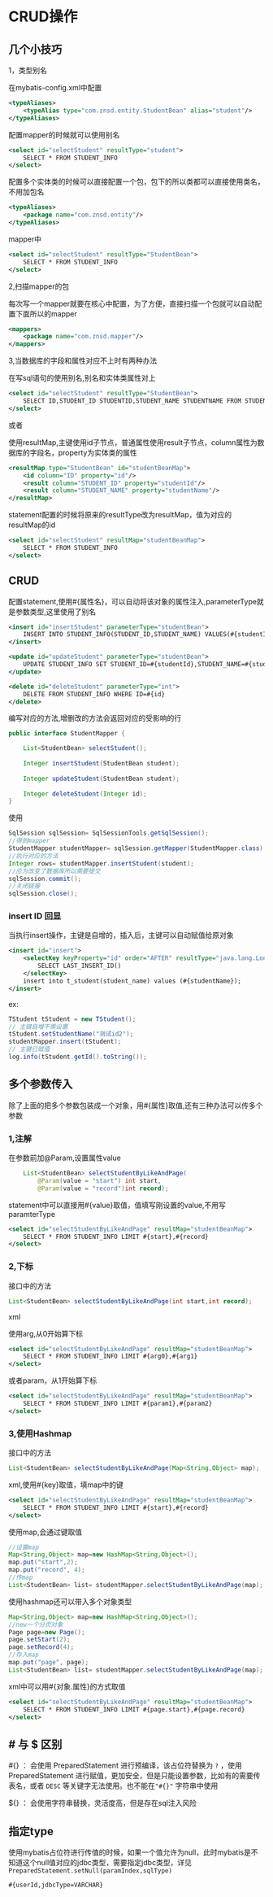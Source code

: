 # CRUD操作

## 几个小技巧

1，类型别名

在mybatis-config.xml中配置

```xml
<typeAliases>
    <typeAlias type="com.znsd.entity.StudentBean" alias="student"/>
</typeAliases>
```

配置mapper的时候就可以使用别名

```xml
<select id="selectStudent" resultType="student">
    SELECT * FROM STUDENT_INFO
</select>
```

配置多个实体类的时候可以直接配置一个包，包下的所以类都可以直接使用类名，不用加包名

```xml
<typeAliases>
    <package name="com.znsd.entity"/>
</typeAliases>
```

mapper中

```xml
<select id="selectStudent" resultType="StudentBean">
    SELECT * FROM STUDENT_INFO
</select>
```

2,扫描mapper的包

每次写一个mapper就要在核心中配置，为了方便，直接扫描一个包就可以自动配置下面所以的mapper

```xml
<mappers>
    <package name="com.znsd.mapper"/>
</mappers>
```

3,当数据库的字段和属性对应不上时有两种办法

在写sql语句的使用别名,别名和实体类属性对上

```xml
<select id="selectStudent" resultType="StudentBean">
    SELECT ID,STUDENT_ID STUDENTID,STUDENT_NAME STUDENTNAME FROM STUDENT_INFO
</select>
```

或者

使用resultMap,主键使用id子节点，普通属性使用result子节点，column属性为数据库的字段名，property为实体类的属性

```xml
<resultMap type="StudentBean" id="studentBeanMap">
    <id column="ID" property="id"/>
    <result column="STUDENT_ID" property="studentId"/>
    <result column="STUDENT_NAME" property="studentName"/>
</resultMap>
```

statement配置的时候将原来的resultType改为resultMap，值为对应的resultMap的id

```xml
<select id="selectStudent" resultMap="studentBeanMap">
    SELECT * FROM STUDENT_INFO
</select>
```

## CRUD

配置statement,使用#{属性名}，可以自动将该对象的属性注入,parameterType就是参数类型,这里使用了别名

```xml
<insert id="insertStudent" parameterType="studentBean">
    INSERT INTO STUDENT_INFO(STUDENT_ID,STUDENT_NAME) VALUES(#{studentId},#{studentName})
</insert>

<update id="updateStudent" parameterType="studentBean">
    UPDATE STUDENT_INFO SET STUDENT_ID=#{studentId},STUDENT_NAME=#{studentName} WHERE ID=#{id}
</update>

<delete id="deleteStudent" parameterType="int">
    DELETE FROM STUDENT_INFO WHERE ID=#{id}
</delete>
```

编写对应的方法,增删改的方法会返回对应的受影响的行

```java
public interface StudentMapper {

	List<StudentBean> selectStudent();
	
	Integer insertStudent(StudentBean student);
	
	Integer updateStudent(StudentBean student);
	
	Integer deleteStudent(Integer id);
}
```

使用

```java
SqlSession sqlSession= SqlSessionTools.getSqlSession();
//得到mapper
StudentMapper studentMapper= sqlSession.getMapper(StudentMapper.class);
//执行对应的方法
Integer rows= studentMapper.insertStudent(student);
//应为改变了数据库所以需要提交
sqlSession.commit();
//关闭链接
sqlSession.close();
```

### insert ID 回显

当执行insert操作，主键是自增的，插入后，主键可以自动赋值给原对象

```xml
<insert id="insert">
    <selectKey keyProperty="id" order="AFTER" resultType="java.lang.Long">
        SELECT LAST_INSERT_ID()
    </selectKey>
    insert into t_student(student_name) values (#{studentName});
</insert>
```

ex:

```java
TStudent tStudent = new TStudent();
// 主键自增不需设置
tStudent.setStudentName("测试id2");
studentMapper.insert(tStudent);
// 主键已赋值
log.info(tStudent.getId().toString());
```

## 多个参数传入

除了上面的把多个参数包装成一个对象，用#{属性}取值,还有三种办法可以传多个参数

### 1,注解

在参数前加@Param,设置属性value

```java
	List<StudentBean> selectStudentByLikeAndPage(
        @Param(value = "start") int start,
        @Param(value = "record")int record);

```

statement中可以直接用#{value}取值，值填写刚设置的value,不用写paramterType

```xml
<select id="selectStudentByLikeAndPage" resultMap="studentBeanMap">
    SELECT * FROM STUDENT_INFO LIMIT #{start},#{record}
</select>
```

### 2,下标

接口中的方法

```java
List<StudentBean> selectStudentByLikeAndPage(int start,int record);
```

xml

使用arg,从0开始算下标

```xml
<select id="selectStudentByLikeAndPage" resultMap="studentBeanMap">
    SELECT * FROM STUDENT_INFO LIMIT #{arg0},#{arg1}
</select>
```

或者param，从1开始算下标

```xml
<select id="selectStudentByLikeAndPage" resultMap="studentBeanMap">
    SELECT * FROM STUDENT_INFO LIMIT #{param1},#{param2}
</select>
```

### 3,使用Hashmap

接口中的方法

```java
List<StudentBean> selectStudentByLikeAndPage(Map<String,Object> map);
```

xml,使用#{key}取值，填map中的键

```xml
<select id="selectStudentByLikeAndPage" resultMap="studentBeanMap">
    SELECT * FROM STUDENT_INFO LIMIT #{start},#{record}
</select>
```

使用map,会通过键取值

```java
//设置map
Map<String,Object> map=new HashMap<String,Object>();
map.put("start",2);
map.put("record", 4);
//传map
List<StudentBean> list= studentMapper.selectStudentByLikeAndPage(map);
```

使用hashmap还可以带入多个对象类型

```java
Map<String,Object> map=new HashMap<String,Object>();
//new一个分页对象
Page page=new Page();
page.setStart(2);
page.setRecord(4);
//存入map
map.put("page", page);
List<StudentBean> list= studentMapper.selectStudentByLikeAndPage(map);
```

xml中可以用#{对象.属性}的方式取值

```xml
<select id="selectStudentByLikeAndPage" resultMap="studentBeanMap">
    SELECT * FROM STUDENT_INFO LIMIT #{page.start},#{page.record}
</select>
```

## # 与  $ 区别

#{} ： 会使用 PreparedStatement 进行预编译，该占位符替换为 `?` ，使用 PreparedStatement 进行赋值，更加安全，但是只能设置参数，比如有的需要传表名，或者 `DESC` 等关键字无法使用。也不能在`"#{}"` 字符串中使用

${} ： 会使用字符串替换，灵活度高，但是存在sql注入风险

## 指定type

使用mybatis占位符进行传值的时候，如果一个值允许为null，此时mybatis是不知道这个null值对应的jdbc类型，需要指定jdbc类型，详见`PreparedStatement.setNull(paramIndex,sqlType)`

```
#{userId,jdbcType=VARCHAR}
```

